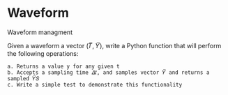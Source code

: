 # Waveform

Waveform managment 

Given a waveform a vector (𝑇̅, 𝑌̅), write a Python function that will perform the following
operations:

    a. Returns a value y for any given t
    b. Accepts a sampling time 𝛥𝑡, and samples vector 𝑌̅ and returns a sampled 𝑌̅𝑆
    c. Write a simple test to demonstrate this functionality
